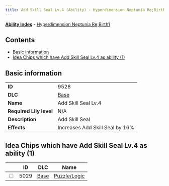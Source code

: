 ```yaml
---
title: Add Skill Seal Lv.4 (Ability) - Hyperdimension Neptunia Re;Birth1
---
```


[**Ability Index**](/neptunia/rb1/ability/index.html) - [Hyperdimension Neptunia Re;Birth1](/neptunia/rb1)

## Contents

- [Basic information](#basic-information)
- [Idea Chips which have Add Skill Seal Lv.4 as ability (1)](#idea-chips-which-have-add-skill-seal-lv4-as-ability-1)

## Basic information

|   |   |
| -- | -- |
| **ID** | 9528
**DLC** | [Base](/neptunia/rb1/dlc/1-base.html)
**Name** | Add Skill Seal Lv.4
**Required Lily level** | N/A
**Description** | Add Skill Seal
**Effects** | Increases Add Skill Seal by 16% |


## Idea Chips which have Add Skill Seal Lv.4 as ability (1)

|    | ID | DLC | Name |
| -- | -- | --- | ---- |
| <input type="checkbox" id="rb1-item-1-5029" class="trackbox" /> | 5029 | [Base](/neptunia/rb1/dlc/1-base.html) | [Puzzle/Logic](/neptunia/rb1/item/1-5029-puzzle-logic.html) |
